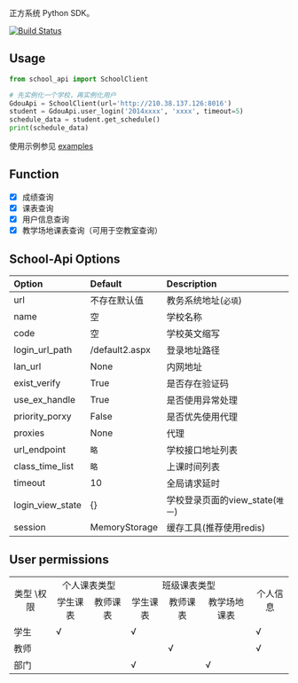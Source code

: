 正方系统 Python SDK。

[![Build Status](https://travis-ci.org/dairoot/school-api.svg?branch=master)](https://travis-ci.org/dairoot/school-api)

## Usage

```Python
from school_api import SchoolClient

# 先实例化一个学校，再实例化用户
GdouApi = SchoolClient(url='http://210.38.137.126:8016')
student = GdouApi.user_login('2014xxxx', 'xxxx', timeout=5)
schedule_data = student.get_schedule()
print(schedule_data)
```
使用示例参见 [examples](examples/)

## Function

- [x] 成绩查询
- [x] 课表查询
- [x] 用户信息查询
- [x] 教学场地课表查询（可用于空教室查询）

## School-Api Options

| Option    | Default        |  Description       |
| :--------  | :-----        | :----      |
| url        | 不存在默认值  | 教务系统地址(`必填`) |
| name      | 空            | 学校名称 |
| code      | 空            | 学校英文缩写 |
| login_url_path| /default2.aspx   | 登录地址路径 |
| lan_url       | None      | 内网地址            |
| exist_verify  | True      | 是否存在验证码      |
| use_ex_handle | True      | 是否使用异常处理    |
| priority_porxy| False     | 是否优先使用代理    |
| proxies       | None      | 代理               |
| url_endpoint  | `略`      | 学校接口地址列表    |
| class_time_list| `略`     | 上课时间列表        |
| timeout       | 10        | 全局请求延时        |
| login_view_state  | {}    | 学校登录页面的view_state(`唯一`)  |
| session       | MemoryStorage | 缓存工具(推荐使用redis) |

## User permissions

<table>
    <tr>
        <td rowspan="2"><center>类型 \权限</center></td>
        <td colspan="2"><center>个人课表类型</center></td>
        <td colspan="3"><center>班级课表类型</center></td>
        <td rowspan="2"><center>个人信息</center></td>
    </tr>
    <tr>
        <td><center>学生课表</center></td>
        <td><center>教师课表</center></td>
        <td><center>学生课表</center></td>
        <td><center>教师课表</center></td>
        <td><center>教学场地课表</center></td>
    </tr>
    <tr>
        <td>学生</td>
        <td>√</td>
        <td></td>
        <td>√</td>
        <td></td>
        <td></td>
        <td>√</td>
    </tr>
    <tr>
        <td>教师</td>
        <td></td>
        <td></td>
        <td></td>
        <td>√</td>
        <td></td>
        <td>√</td>
    </tr>
    <tr>
        <td>部门</td>
        <td></td>
        <td></td>
        <td>√</td>
        <td></td>
        <td>√</td>
        <td></td>
    </tr>
</table>